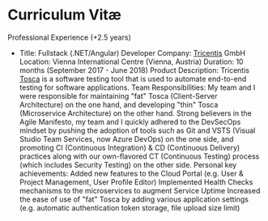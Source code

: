 # Curriculum Vitæ

Professional Experience (+2.5 years)

*
    Title: Fullstack (.NET/Angular) Developer
    Company: [Tricentis][Tricentis] GmbH
    Location: Vienna International Centre (Vienna, Austria)
    Duration: 10 months (September 2017 - June 2018)
    Product Description:
        Tricentis [Tosca][Tosca] is a software testing tool that is used to automate end-to-end testing for software applications.
    Team Responsibilities:
        My team and I were responsible for maintaining "fat" Tosca (Client-Server Architecture) on the one hand, and developing "thin" Tosca (Microservice Architecture) on the other hand. Strong believers in the Agile Manifesto, my team and I quickly adhered to the DevSecOps mindset by pushing the adoption of tools such as Git and VSTS (Visual Studio Team Services, now Azure DevOps) on the one side, and promoting CI (Continuous Integration) & CD (Continuous Delivery) practices along with our own-flavored CT (Continuous Testing) process (which includes Security Testing) on the other side.
    Personal key achievements:
        Added new features to the Cloud Portal (e.g. User & Project Management, User Profile Editor)
        Implemented Health Checks mechanisms to the microservices to augment Service Uptime
        Increased the ease of use of "fat" Tosca by adding various application settings (e.g. automatic authentication token storage, file upload size limit)

[Tricentis]: https://www.tricentis.com/
[Tosca]: https://en.wikipedia.org/wiki/Tricentis_Tosca
